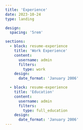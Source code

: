 ```yaml
---
title: 'Experience'
date: 2023-10-24
type: landing

design:
  spacing: '5rem'

sections:
  - block: resume-experience
    title: 'Work Experience'
    content:
      username: admin
      filters:
        type: work
    design:
      date_format: 'January 2006'

  - block: resume-experience
    title: 'Education'
    content:
      username: admin
      filters:
        type: full_education
    design:
      date_format: 'January 2006'
---
```


